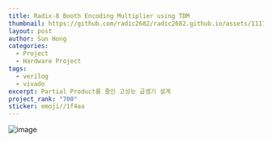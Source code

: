 ```yaml
---
title: Radix-8 Booth Encoding Multiplier using TDM
thumbnail: https://github.com/radic2682/radic2682.github.io/assets/11177959/a7ae8090-2037-4638-92a5-89f9e73790c0
layout: post
author: Sun Hong
categories:
  - Project
  - Hardware Project
tags:
  - verilog
  - vivado
excerpt: Partial Product를 줄인 고성능 곱셈기 설계
project_rank: "700"
sticker: emoji//1f4aa
---
```

![image](https://github.com/radic2682/radic2682.github.io/assets/11177959/a7ae8090-2037-4638-92a5-89f9e73790c0)